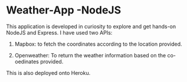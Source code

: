 # Weather-App -NodeJS

This application is developed in curiosity to explore and get hands-on NodeJS and Express. 
I have used two APIs:
 1. Mapbox: to fetch the coordinates according to the location provided.
   
  2. Openweather: To return the weather information based on the co-oedinates provided.
   
This is also deployed onto Heroku.
